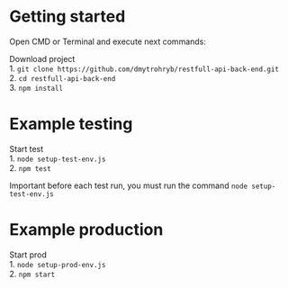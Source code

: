 # Getting started

Open CMD or Terminal and execute next commands:  

  Download project  
    1. `git clone https://github.com/dmytrohryb/restfull-api-back-end.git`  
    2. `cd restfull-api-back-end`  
    3. `npm install`  
    
# Example testing  
  Start test  
    1. `node setup-test-env.js`  
    2. `npm test`  
  
  
  Important before each test run, you must run the command `node setup-test-env.js`  
    
# Example production  
  Start prod  
    1. `node setup-prod-env.js`  
    2. `npm start`  
